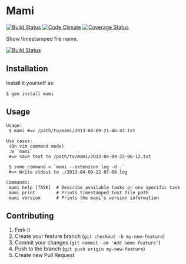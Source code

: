 # Mami

[![Build Status](https://api.travis-ci.org/sanemat/mami.png?branch=master)](https://travis-ci.org/sanemat/mami) [![Code Climate](https://codeclimate.com/github/sanemat/mami.png)](https://codeclimate.com/github/sanemat/mami) [![Coverage Status](https://coveralls.io/repos/sanemat/mami/badge.png?branch=master)](https://coveralls.io/r/sanemat/mami)

Show timestamped file name.

[![Build Status](https://api.travis-ci.org/sanemat/mami.png?branch=master)](https://travis-ci.org/sanemat/mami)

## Installation

Install it yourself as:

    $ gem install mami

## Usage

    Usage:
     $ mami #=> /path/to/mami/2013-04-09-21-46-43.txt

    Use cases:
     (On vim command mode)
     :w `mami`
     #=> save text to /path/to/mami/2013-04-09-22-06-12.txt

     $ some_command > `mami --extension log -d .`
     #=> Write stdout to ./2013-04-09-22-07-08.log

    Commands:
     mami help [TASK]  # Describe available tasks or one specific task
     mami print        # Prints timestamped text file path
     mami version      # Prints the mami's version information

## Contributing

1. Fork it
2. Create your feature branch (`git checkout -b my-new-feature`)
3. Commit your changes (`git commit -am 'Add some feature'`)
4. Push to the branch (`git push origin my-new-feature`)
5. Create new Pull Request

